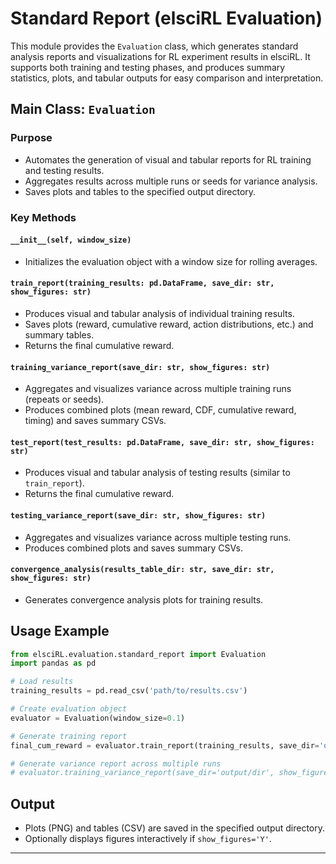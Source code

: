 <!-- filepath: /home/philip/Documents/elsciRL-Wiki/Documentation/Evaluation/standard_report.md -->

# Standard Report (elsciRL Evaluation)

This module provides the `Evaluation` class, which generates standard analysis reports and visualizations for RL experiment results in elsciRL. It supports both training and testing phases, and produces summary statistics, plots, and tabular outputs for easy comparison and interpretation.

## Main Class: `Evaluation`

### Purpose
- Automates the generation of visual and tabular reports for RL training and testing results.
- Aggregates results across multiple runs or seeds for variance analysis.
- Saves plots and tables to the specified output directory.

### Key Methods

#### `__init__(self, window_size)`
- Initializes the evaluation object with a window size for rolling averages.

#### `train_report(training_results: pd.DataFrame, save_dir: str, show_figures: str)`
- Produces visual and tabular analysis of individual training results.
- Saves plots (reward, cumulative reward, action distributions, etc.) and summary tables.
- Returns the final cumulative reward.

#### `training_variance_report(save_dir: str, show_figures: str)`
- Aggregates and visualizes variance across multiple training runs (repeats or seeds).
- Produces combined plots (mean reward, CDF, cumulative reward, timing) and saves summary CSVs.

#### `test_report(test_results: pd.DataFrame, save_dir: str, show_figures: str)`
- Produces visual and tabular analysis of testing results (similar to `train_report`).
- Returns the final cumulative reward.

#### `testing_variance_report(save_dir: str, show_figures: str)`
- Aggregates and visualizes variance across multiple testing runs.
- Produces combined plots and saves summary CSVs.

#### `convergence_analysis(results_table_dir: str, save_dir: str, show_figures: str)`
- Generates convergence analysis plots for training results.

## Usage Example

```python
from elsciRL.evaluation.standard_report import Evaluation
import pandas as pd

# Load results
training_results = pd.read_csv('path/to/results.csv')

# Create evaluation object
evaluator = Evaluation(window_size=0.1)

# Generate training report
final_cum_reward = evaluator.train_report(training_results, save_dir='output/dir', show_figures='Y')

# Generate variance report across multiple runs
# evaluator.training_variance_report(save_dir='output/dir', show_figures='N')
```

## Output
- Plots (PNG) and tables (CSV) are saved in the specified output directory.
- Optionally displays figures interactively if `show_figures='Y'`.

---
